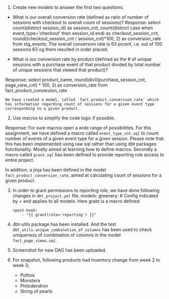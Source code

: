 1. Create new models to answer the first two questions.
  - What is our overall conversion rate (defined as ratio of number of sessions with checkout to
       overall count of sessions)?
  Response: 
     select count(distinct session_id) as session_cnt,
       count(distinct case when event_type='checkout' then session_id end) as checkout_session_cnt,
       round((checkout_session_cnt / session_cnt)*100, 2) as conversion_rate 
      from stg_events;
    The overall conversion rate is 63 prcent, i.e. out of 100 sessions 63 og them resulted in order placed.

  - What is our conversion rate by product (defined as the # of unique sessions with a purchase event of that product divided by total number of unique sessions that viewed that product)?

  Response: 
     select product_name,
            round(div0(purchase_session_cnt, page_view_cnt) * 100, 2) as conversion_rate
     from fact_product_conversion_rate

    We have created a model, called `fact_product_conversion_rate` which has information regarding count of sessions for a given event type corresponding to a given product.

2. Use macros to simplify the code logic if possible.

  Response: For sure macros open a wide range of possibilities. For this assignment, we have defined a macro called  `event_type_cnt.sql` to count number of events of a given event type for a given session. Please note that this has been implemented using raw sql rather than using dbt packages functionality. Mostly aimed at learning how to define macros. Secondly a macro called `grant.sql` has been defined to provide reporting role access to entire project.

   In addition, a jinja has been defined in the model `fact_product_conversion_rate`, aimed at calculating count of sessions for a given product.

3. In order to grant permissions to reporting role, we have done following changes in `dbt_project.yml` file.
     models:
      greenery:
        # Config indicated by + and applies to all models. Here grabt is a macro defined
   
       +post-hook:
           - "{{ grant(role='reporting') }}" 


4. dbt-utils package has been installed. And the test `dbt_utils.unique_combination_of_columns` has been used to check uniqueness of combination of columns in the model `fact_page_views.sql`.

5. Screenshot for new DAG has been uploaded.
6. For snapshot, following products had inventory change from week 2 to week 3;
    - Pothos
    - Monstera
    - Philodendron
    - String of pearls